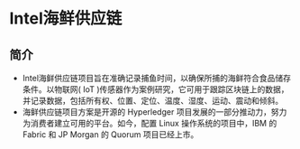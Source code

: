 # Intel海鲜供应链
## 简介
- Intel海鲜供应链项目旨在准确记录捕鱼时间，以确保所捕的海鲜符合食品储存条件。以物联网( IoT )传感器作为案例研究，它可用于跟踪区块链上的数据，并记录数据，包括所有权、位置、定位、温度、湿度、运动、震动和倾斜。
- 海鲜供应链项目方案是开源的 Hyperledger 项目发展的一部分推动力，努力为消费者建立可用的平台。如今，配置 Linux 操作系统的项目中，IBM 的 Fabric 和 JP Morgan 的 Quorum 项目已经上市。


